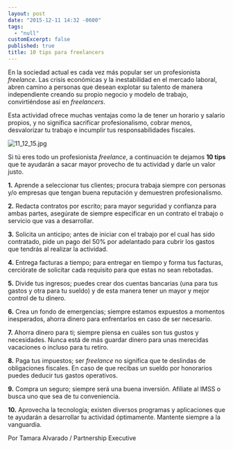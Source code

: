 ```yaml
---
layout: post
date: "2015-12-11 14:32 -0600"
tags: 
  - "null"
customExcerpt: false
published: true
title: 10 tips para freelancers
---
```




En la sociedad actual es cada vez más popular ser un profesionista _freelance_.
Las crisis económicas y la inestabilidad en el mercado laboral, abren camino a personas que desean explotar su talento de manera independiente creando su propio negocio y modelo de trabajo, convirtiéndose así en _freelancers_.

Esta actividad ofrece muchas ventajas como la de tener un horario y salario propios, y no significa sacrificar profesionalismo, cobrar menos, desvalorizar tu trabajo e incumplir tus responsabilidades fiscales.

![11_12_15.jpg]({{site.baseurl}}/img/11_12_15.jpg)

Si tú eres todo un profesionista _freelance_, a continuación te dejamos **10 tips** que te ayudarán a sacar mayor provecho de tu actividad y darle un valor justo.

**1.** Aprende a seleccionar tus clientes; procura trabaja siempre con personas y/o empresas que tengan buena reputación y demuestren profesionalismo.

**2.** Redacta contratos por escrito; para mayor seguridad y confianza para ambas partes, asegúrate de siempre especificar en un contrato el trabajo o servicio que vas a desarrollar.

**3.** Solicita un anticipo; antes de iniciar con el trabajo por el cual has sido contratado, pide un pago del 50% por adelantado para cubrir los gastos que tendrás al realizar la actividad.

**4.** Entrega facturas a tiempo; para entregar en tiempo y forma tus facturas, cerciórate de solicitar cada requisito para que estas no sean rebotadas.

**5.** Divide tus ingresos; puedes crear dos cuentas bancarias (una para tus gastos y otra para tu sueldo) y de esta manera tener un mayor y mejor control de tu dinero.

**6.** Crea un fondo de emergencias; siempre estamos expuestos a momentos inesperados, ahorra dinero para enfrentarlos en caso de ser necesario.

**7.** Ahorra dinero para ti; siempre piensa en cuáles son tus gustos y necesidades. Nunca está de más guardar dinero para unas merecidas vacaciones o incluso para tu retiro.

**8.** Paga tus impuestos; ser _freelance_ no significa que te deslindas de obligaciones fiscales. En caso de que recibas un sueldo por honorarios puedes deducir tus gastos operativos. 

**9.** Compra un seguro; siempre será una buena inversión. Afíliate al IMSS o busca uno que sea de tu conveniencia.

**10.**	 Aprovecha la tecnología; existen diversos programas y aplicaciones que te ayudarán a desarrollar tu actividad óptimamente. Mantente siempre a la vanguardia.

Por Tamara Alvarado / Partnership Executive
